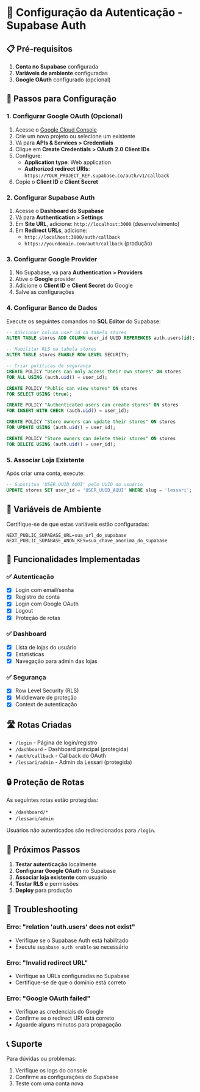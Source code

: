 # 🔐 Configuração da Autenticação - Supabase Auth

## 📋 Pré-requisitos

1. **Conta no Supabase** configurada
2. **Variáveis de ambiente** configuradas
3. **Google OAuth** configurado (opcional)

## 🚀 Passos para Configuração

### 1. Configurar Google OAuth (Opcional)

1. Acesse o [Google Cloud Console](https://console.cloud.google.com/)
2. Crie um novo projeto ou selecione um existente
3. Vá para **APIs & Services > Credentials**
4. Clique em **Create Credentials > OAuth 2.0 Client IDs**
5. Configure:
   - **Application type**: Web application
   - **Authorized redirect URIs**: `https://YOUR_PROJECT_REF.supabase.co/auth/v1/callback`
6. Copie o **Client ID** e **Client Secret**

### 2. Configurar Supabase Auth

1. Acesse o **Dashboard do Supabase**
2. Vá para **Authentication > Settings**
3. Em **Site URL**, adicione: `http://localhost:3000` (desenvolvimento)
4. Em **Redirect URLs**, adicione:
   - `http://localhost:3000/auth/callback`
   - `https://yourdomain.com/auth/callback` (produção)

### 3. Configurar Google Provider

1. No Supabase, vá para **Authentication > Providers**
2. Ative o **Google** provider
3. Adicione o **Client ID** e **Client Secret** do Google
4. Salve as configurações

### 4. Configurar Banco de Dados

Execute os seguintes comandos no **SQL Editor** do Supabase:

```sql
-- Adicionar coluna user_id na tabela stores
ALTER TABLE stores ADD COLUMN user_id UUID REFERENCES auth.users(id);

-- Habilitar RLS na tabela stores
ALTER TABLE stores ENABLE ROW LEVEL SECURITY;

-- Criar políticas de segurança
CREATE POLICY "Users can only access their own stores" ON stores
FOR ALL USING (auth.uid() = user_id);

CREATE POLICY "Public can view stores" ON stores
FOR SELECT USING (true);

CREATE POLICY "Authenticated users can create stores" ON stores
FOR INSERT WITH CHECK (auth.uid() = user_id);

CREATE POLICY "Store owners can update their stores" ON stores
FOR UPDATE USING (auth.uid() = user_id);

CREATE POLICY "Store owners can delete their stores" ON stores
FOR DELETE USING (auth.uid() = user_id);
```

### 5. Associar Loja Existente

Após criar uma conta, execute:

```sql
-- Substitua 'USER_UUID_AQUI' pelo UUID do usuário
UPDATE stores SET user_id = 'USER_UUID_AQUI' WHERE slug = 'lessari';
```

## 🔧 Variáveis de Ambiente

Certifique-se de que estas variáveis estão configuradas:

```env
NEXT_PUBLIC_SUPABASE_URL=sua_url_do_supabase
NEXT_PUBLIC_SUPABASE_ANON_KEY=sua_chave_anonima_do_supabase
```

## 📱 Funcionalidades Implementadas

### ✅ Autenticação
- [x] Login com email/senha
- [x] Registro de conta
- [x] Login com Google OAuth
- [x] Logout
- [x] Proteção de rotas

### ✅ Dashboard
- [x] Lista de lojas do usuário
- [x] Estatísticas
- [x] Navegação para admin das lojas

### ✅ Segurança
- [x] Row Level Security (RLS)
- [x] Middleware de proteção
- [x] Context de autenticação

## 🛣️ Rotas Criadas

- `/login` - Página de login/registro
- `/dashboard` - Dashboard principal (protegida)
- `/auth/callback` - Callback do OAuth
- `/lessari/admin` - Admin da Lessari (protegida)

## 🔒 Proteção de Rotas

As seguintes rotas estão protegidas:
- `/dashboard/*`
- `/lessari/admin`

Usuários não autenticados são redirecionados para `/login`.

## 🎯 Próximos Passos

1. **Testar autenticação** localmente
2. **Configurar Google OAuth** no Supabase
3. **Associar loja existente** com usuário
4. **Testar RLS** e permissões
5. **Deploy** para produção

## 🐛 Troubleshooting

### Erro: "relation 'auth.users' does not exist"
- Verifique se o Supabase Auth está habilitado
- Execute `supabase auth enable` se necessário

### Erro: "Invalid redirect URL"
- Verifique as URLs configuradas no Supabase
- Certifique-se de que o domínio está correto

### Erro: "Google OAuth failed"
- Verifique as credenciais do Google
- Confirme se o redirect URI está correto
- Aguarde alguns minutos para propagação

## 📞 Suporte

Para dúvidas ou problemas:
1. Verifique os logs do console
2. Confirme as configurações do Supabase
3. Teste com uma conta nova 